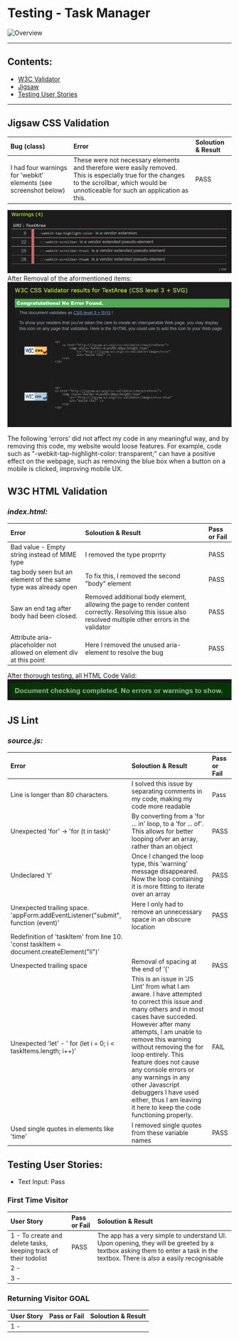 # Testing - Task Manager

![Overview](assets/readme_img/overview.png)



---
## Contents:
  * [W3C Validator](#w3c-html-validaton)
  * [Jigsaw](#jigsaw-css-validation)
  * [Testing User Stories](#testing-user-stories)
---


## Jigsaw CSS Validation
    
| Bug (class)   | Error  | Soloution & Result |
| :------------ |:---------------| :-----|
|I had four warnings for 'webkit' elements (see screenshot below)|These were not necessary elements and therefore were easily removed. This is especially true for the changes to the scrollbar, which would be unnoticeable for such an application as this.|PASS|

![W3C Validator](./assets/readmeimage/csserrors.png)
After Removal of the aformentioned items:
![Jigsaw CSS](./assets/readmeimage/cssvalid.png)

The following 'errors' did not affect my code in any meaningful way, and by removing this code, my website would loose features. For example, code such as "-webkit-tap-highlight-color: transparent;" can have a positive effect on the webpage, such as removing the blue box when a button on a mobile is clicked, improving mobile UX.


## W3C HTML Validation

### *index.html:*

| Error | Soloution & Result | Pass or Fail |
| :-------- | :-----|:- |
|Bad value - Empty string instead of MIME type|I removed the type proprrty|PASS|
|tag body seen but an element of the same type was already open|To fix this, I removed the second "body" element|PASS|
|Saw an end tag after body had been closed.|Removed additional body element, allowing the page to render content correctly. Resolving this issue also resolved multiple other errors in the validator|PASS|
|Attribute aria-placeholder not allowed on element div at this point|Here I removed the unused aria-element to resolve the bug|PASS|

After thorough testing, all HTML Code Valid:
![All HTML Code Valid](./assets/readmeimage/htmlvalid.png "HTML valid")

## JS Lint
### *source.js:*
| Error | Soloution & Result | Pass or Fail |
| :-------- | :-----|:- |
|Line is longer than 80 characters.|I solved this issue by separating  comments in my code, making my code more readable|Pass|
|Unexpected 'for' -> 'for (t in task)'|By converting from a 'for ... in' loop, to a 'for ... of'. This allows for better looping ofver an array, rather than an object|PASS|
|Undeclared 't'|Once I changed the loop type, this 'warning' message disappeared. Now the loop containing it is more fitting to iterate  over an array|PASS|
|Unexpected trailing space. 'appForm.addEventListener("submit", function (event)'|Here I only had to remove an unnecessary  space in an obscure location|PASS|
|Redefinition of 'taskItem' from line 10. 'const taskItem = document.createElement("li")'
|Unexpected trailing space|Removal of spacing at the end of '{'|PASS|
|Unexpected 'let' - ' for (let i = 0; i < taskItems.length; i++)'|This is an issue in 'JS Lint' from what I am aware. I have attempted to correct this issue and many others and in most cases have succeded. However after many attempts, I am unable to remove this warning without removing the for loop entirely. This feature does not cause any console errors or any warnings in any other Javascript debuggers I have used either, thus I am leaving it here to keep the code functioning properly.|FAIL|
|Used single quotes in elements like 'time'|I removed single quotes from these variable names|PASS|

## Testing User Stories:


- Text Input: Pass



### First Time Visitor
| User Story |Pass or Fail |Soloution & Result |
| :---- |:-- |:-------|
|1 - To create and delete tasks, keeping track of their todolist|PASS|The app has a very simple to understand UI. Upon opening, they will be greeted by a textbox asking them to enter a task in the textbox. There is also a easily recognisable |
|2 - ||
|3 - ||

### Returning Visitor GOAL
| User Story |Pass or Fail |Soloution & Result |
| :---- |:-- |:-------|
|1 - |||
